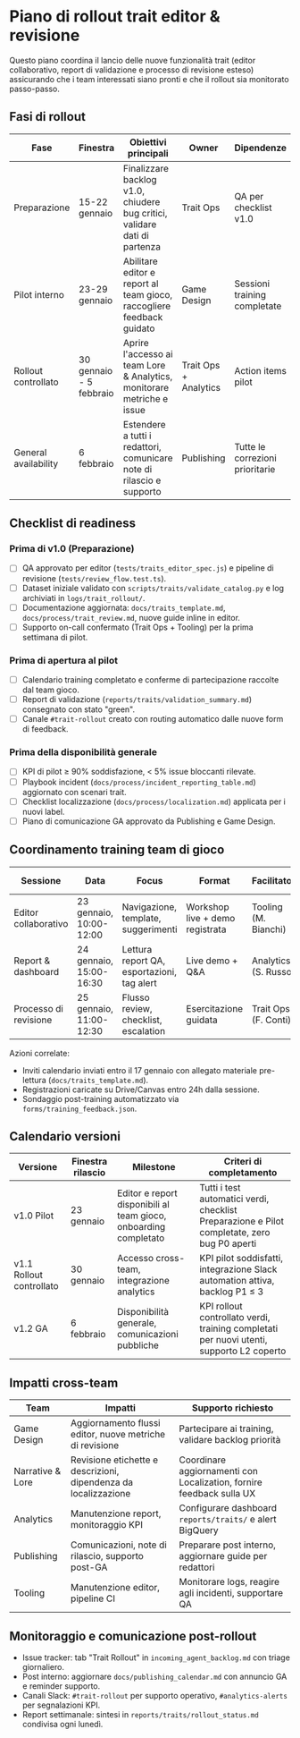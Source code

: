 # Piano di rollout trait editor & revisione

Questo piano coordina il lancio delle nuove funzionalità trait (editor collaborativo,
report di validazione e processo di revisione esteso) assicurando che i team
interessati siano pronti e che il rollout sia monitorato passo-passo.

## Fasi di rollout

| Fase | Finestra | Obiettivi principali | Owner | Dipendenze |
| --- | --- | --- | --- | --- |
| Preparazione | 15-22 gennaio | Finalizzare backlog v1.0, chiudere bug critici, validare dati di partenza | Trait Ops | QA per checklist v1.0 |
| Pilot interno | 23-29 gennaio | Abilitare editor e report al team gioco, raccogliere feedback guidato | Game Design | Sessioni training completate |
| Rollout controllato | 30 gennaio - 5 febbraio | Aprire l'accesso ai team Lore & Analytics, monitorare metriche e issue | Trait Ops + Analytics | Action items pilot |
| General availability | 6 febbraio | Estendere a tutti i redattori, comunicare note di rilascio e supporto | Publishing | Tutte le correzioni prioritarie |

## Checklist di readiness

### Prima di v1.0 (Preparazione)
- [ ] QA approvato per editor (`tests/traits_editor_spec.js`) e pipeline di revisione (`tests/review_flow.test.ts`).
- [ ] Dataset iniziale validato con `scripts/traits/validate_catalog.py` e log archiviati in `logs/trait_rollout/`.
- [ ] Documentazione aggiornata: `docs/traits_template.md`, `docs/process/trait_review.md`, nuove guide inline in editor.
- [ ] Supporto on-call confermato (Trait Ops + Tooling) per la prima settimana di pilot.

### Prima di apertura al pilot
- [ ] Calendario training completato e conferme di partecipazione raccolte dal team gioco.
- [ ] Report di validazione (`reports/traits/validation_summary.md`) consegnato con stato "green".
- [ ] Canale `#trait-rollout` creato con routing automatico dalle nuove form di feedback.

### Prima della disponibilità generale
- [ ] KPI di pilot ≥ 90% soddisfazione, < 5% issue bloccanti rilevate.
- [ ] Playbook incident (`docs/process/incident_reporting_table.md`) aggiornato con scenari trait.
- [ ] Checklist localizzazione (`docs/process/localization.md`) applicata per i nuovi label.
- [ ] Piano di comunicazione GA approvato da Publishing e Game Design.

## Coordinamento training team di gioco

| Sessione | Data | Focus | Format | Facilitatori | Partecipanti target |
| --- | --- | --- | --- | --- | --- |
| Editor collaborativo | 23 gennaio, 10:00-12:00 | Navigazione, template, suggerimenti | Workshop live + demo registrata | Tooling (M. Bianchi) | Game designers, narrative leads |
| Report & dashboard | 24 gennaio, 15:00-16:30 | Lettura report QA, esportazioni, tag alert | Live demo + Q&A | Analytics (S. Russo) | QA gameplay, Game Design |
| Processo di revisione | 25 gennaio, 11:00-12:30 | Flusso review, checklist, escalation | Esercitazione guidata | Trait Ops (F. Conti) | Trait reviewers, coordinatori squad |

Azioni correlate:
- Inviti calendario inviati entro il 17 gennaio con allegato materiale pre-lettura (`docs/traits_template.md`).
- Registrazioni caricate su Drive/Canvas entro 24h dalla sessione.
- Sondaggio post-training automatizzato via `forms/training_feedback.json`.

## Calendario versioni

| Versione | Finestra rilascio | Milestone | Criteri di completamento |
| --- | --- | --- | --- |
| v1.0 Pilot | 23 gennaio | Editor e report disponibili al team gioco, onboarding completato | Tutti i test automatici verdi, checklist Preparazione e Pilot completate, zero bug P0 aperti |
| v1.1 Rollout controllato | 30 gennaio | Accesso cross-team, integrazione analytics | KPI pilot soddisfatti, integrazione Slack automation attiva, backlog P1 ≤ 3 |
| v1.2 GA | 6 febbraio | Disponibilità generale, comunicazioni pubbliche | KPI rollout controllato verdi, training completati per nuovi utenti, supporto L2 coperto |

## Impatti cross-team

| Team | Impatti | Supporto richiesto |
| --- | --- | --- |
| Game Design | Aggiornamento flussi editor, nuove metriche di revisione | Partecipare ai training, validare backlog priorità |
| Narrative & Lore | Revisione etichette e descrizioni, dipendenza da localizzazione | Coordinare aggiornamenti con Localization, fornire feedback sulla UX |
| Analytics | Manutenzione report, monitoraggio KPI | Configurare dashboard `reports/traits/` e alert BigQuery |
| Publishing | Comunicazioni, note di rilascio, supporto post-GA | Preparare post interno, aggiornare guide per redattori |
| Tooling | Manutenzione editor, pipeline CI | Monitorare logs, reagire agli incidenti, supportare QA |

## Monitoraggio e comunicazione post-rollout
- Issue tracker: tab "Trait Rollout" in `incoming_agent_backlog.md` con triage giornaliero.
- Post interno: aggiornare `docs/publishing_calendar.md` con annuncio GA e reminder supporto.
- Canali Slack: `#trait-rollout` per supporto operativo, `#analytics-alerts` per segnalazioni KPI.
- Report settimanale: sintesi in `reports/traits/rollout_status.md` condivisa ogni lunedì.
